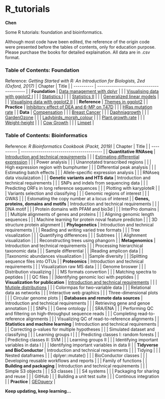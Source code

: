 # R_tutorials
**Chen**

Some R tutorials: foundation and bioinformatics.

Although most code have been edited, the reference of the origin code were presented before the tables of contents, only for education purpose. Please purchase the books for detailed explaination. All data are in .csv format.

### Table of Contents: Foundation
Reference: *Getting Started with R: An Introduction for Biologists, 2ed (Oxford, 2017)*
| Chapter    | Title                                     |
| ---------- | ----------------------------------------- |
| **Foundation** | [Data management with dplyr](https://github.com/liuchen37/R_tutorials/blob/main/Foundation:%20Data%20management%20with%20dplyr.r)     |
|  | [Visualising data with ggplot2 I](https://github.com/liuchen37/R_tutorials/blob/main/Foundation:%20Visualising%20data%20with%20ggplot2%20I.r) |
|  | [Statistics I](https://github.com/liuchen37/R_tutorials/blob/main/Foundation:%20Statistics%20I.r)      |
|  | [Statistics II](https://github.com/liuchen37/R_tutorials/blob/main/Foundation:%20Statistics%20II.r)    |
|  | [Generalized linear models](https://github.com/liuchen37/R_tutorials/blob/main/Foundation:%20Generalized%20linear%20models.r) |
|  | [Visualising data with ggplot2 II](https://github.com/liuchen37/R_tutorials/blob/main/Foundation:%20Visualising%20data%20with%20ggplot2%20II.r) |
| **Reference**  | [Themes in ggplot2](https://github.com/liuchen37/R_tutorials/blob/main/Reference:%20Themes%20in%20ggplot2.r)     |
| **Practice**   | [Inhibitory effect of DEA and 6-MP on T47D](https://github.com/liuchen37/R_tutorials/blob/main/Practice:%20Inhibitory%20effect%20of%20DEA%20and%206-MP%20on%20T47D.r) |
|    | [HRas mutation rate](https://github.com/liuchen37/R_tutorials/blob/main/Practice:%20Counting%20freqency%20of%20an%20object%20in%20a%20table.r) |
| **Data**       | [Compensation](https://github.com/liuchen37/R_tutorials/blob/main/compensation.csv)     |
|        | [Breast Cancer](https://github.com/liuchen37/R_tutorials/blob/main/BC.csv)  |
|        | [Daphniagrowth](https://github.com/liuchen37/R_tutorials/blob/main/Daphniagrowth.csv)      |
|        | [GardenOzone](https://github.com/liuchen37/R_tutorials/blob/main/GardenOzone.csv)            |
|        | [Ladybirds_morph_colour](https://github.com/liuchen37/R_tutorials/blob/main/ladybirds_morph_colour.csv)    |
|        | [Plant.growth.rate](https://github.com/liuchen37/R_tutorials/blob/main/plant.growth.rate.csv)         |
|        | [Weight-height](https://github.com/liuchen37/R_tutorials/blob/main/weight-height.csv)                   |
|        | [Cow Growth](https://github.com/liuchen37/R_tutorials/blob/main/growth.csv)          |
|        | [Limpet](https://github.com/liuchen37/R_tutorials/blob/main/limpet.csv)    |

### Table of Contents: Bioinformatics
Reference: *R Bioinformatics Cookbook (Packt, 2019)*
| Chapter    | Title     |
| ---------- | ----------------------------------------- |
| **Quantitative RNAseq** | [Introduction and technical requirements](https://github.com/liuchen37/R_tutorials/blob/main/Quantitative%20RNAseq:%20Introduction%20and%20technical%20requirements.md) |
|  | [Estimating differential expression](https://github.com/liuchen37/R_tutorials/blob/main/Quantitative%20RNAseq:%20Estimating%20differential%20expression.r) |
|  | Power analysis |
|  | Unannotated transcribed regions |
|  | High expression region with bumphunter |
|  | Differential peak analysis |
|  | Estimating batch effects |
|  | Allele-specific expression analysis |
|  | RNAseq data visulaization |  |
| **Genetic variants and HTS data** | Introduction and technical requirements |
|  | SNPs and indels from sequencing data |
|  | Predicting ORFs in long reference sequences |
|  | Plotting with karyploteR |
|  | Variants selection and classifying |
|  | Genomic regions of interest |
|  | GWAS |
|  | Estomating the copy number at a locus of interest |
| **Genes, proteins, domains and motifs** | Introduction and technical requirements |
|  | DNA motif |
|  | Protein domains with PFAM and bio3d |
|  | InterPro domains |
|  | Multiple alignments of genes and proteins |
|  | Aligning genomic length sequences |
|  | Machine learning for protein noval feature predicton |
|  | 3D structure protein alignment |
| **Phylogenetics** | Introduction and technical requirements |
|  | Reading and writing varied tree formats |
|  | Tree visualization |
|  | Quantifying differences |
|  | Subtrees |
|  | Alighnment visualization |
|  | Reconstructing trees using phangorn |
| **Metagenomics** | Introduction and technical requirements |
|  | Processing hierarchical taxonomic data |
|  | Sample differential |
|  |Reading amplicon data |
|  |Taxonomic abundances visualization |
|  |Sample diversity |
|  |Splitting sequence files into OTUs |
| **Proteomics** | Introduction and technical requirements |
|  | Visualization raw MS data |
|  | Genome broswer |
|  | Distribution visualizing |
|  | MS formats convertion |
|  | Matching spectra to peptides |
|  | QC files |
|  |Identifying genomic loci with peptides |
| **Visualization for publication** | [Introduction and technical requirements](https://github.com/liuchen37/R_tutorials/blob/main/Visualization%20for%20publication%09Introduction%20and%20technical%20requirements.md) |
|  | [Mutiple distributions](https://github.com/liuchen37/R_tutorials/blob/main/Visualization%20for%20publication:%20Mutiple%20distributions.r) |
|  | Colormpas for two-variable data |
|  | Relational data as networks |
|  | Interactive web graphics |
|  | Three-dimensional plots |
|  | Circular genome plots |
| **Databases and remote data sources** | Introduction and technical requirements |
|  | Retrieving gene and genoe annotation |
|  | SNPs |
|  | Gene ontology |
|  | SRA/ENA |
|  | Performing QC and filtering on high-throughput sequence reads |
|  | Completing read-to-reference alignments |
|  | Visualizing QC of read-to-reference alignments |
| **Statistics and machine learning** | Introduction and technical requirements |
|  | Correcting p-values for multiple hypotheses |
|  | Simulated dataset and classifying |
|  | Learning groups I |
|  | Predicting classes I: random forests |
|  | Predicting classes II: SVM |
|  | Learning groups II |
|  | Identifying important variables in data I |
|  | Identifying important variables in data II |
| **Tidyverse and BioConductor** | Introduction and technical requirements |
|  | Tidying |
|  | Nested dataframes |
|  | dplyer::mutate() |
|  | BioConductor classes |
|  | Developing reusable workflows and reports |
|  | Family of functions |
| **Building and packaging** | Introduction and technical requirements |
|  | Simple S3 objects |
|  | S3 classes |
|  | S4 systems |
|  | Packaging for sharing and reuse |
|  | GitHub |
|  | Building a unit test suite |
|  | Continous integration |
| **Practice**   | [GEOquery](https://github.com/liuchen37/R_tutorials/blob/main/Practice:%20GEOquery.r) |


**Keep updating, keep learning...**
